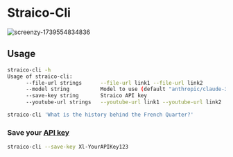 # Straico-Cli

![screenzy-1739554834836](https://github.com/user-attachments/assets/4a0f14f8-c4c2-4dc8-aedf-706e85c3535e)

## Usage

```bash
straico-cli -h                                                                                                                 ~ RC=130
Usage of straico-cli:
      --file-url strings      --file-url link1 --file-url link2
      --model string          Model to use (default "anthropic/claude-3-haiku:beta")
      --save-key string       Straico API key
      --youtube-url strings   --youtube-url link1 --youtube-url link2
```

```bash
straico-cli 'What is the history behind the French Quarter?'
```

### Save your [API key](https://documenter.getpostman.com/view/5900072/2s9YyzddrR)
```bash
straico-cli --save-key Xl-YourAPIKey123
```
